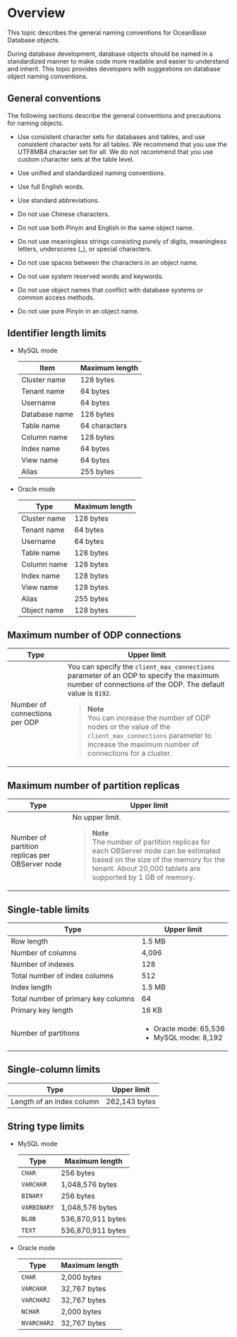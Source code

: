 # Overview

This topic describes the general naming conventions for OceanBase Database objects.

During database development, database objects should be named in a standardized manner to make code more readable and easier to understand and inherit. This topic provides developers with suggestions on database object naming conventions.

## General conventions

The following sections describe the general conventions and precautions for naming objects.

* Use consistent character sets for databases and tables, and use consistent character sets for all tables. We recommend that you use the UTF8MB4 character set for all. We do not recommend that you use custom character sets at the table level.

* Use unified and standardized naming conventions.

* Use full English words.

* Use standard abbreviations.

* Do not use Chinese characters.

* Do not use both Pinyin and English in the same object name.

* Do not use meaningless strings consisting purely of digits, meaningless letters, underscores (_), or special characters.

* Do not use spaces between the characters in an object name.

* Do not use system reserved words and keywords.

* Do not use object names that conflict with database systems or common access methods.

* Do not use pure Pinyin in an object name.

## Identifier length limits

* MySQL mode

   | **Item** | **Maximum length** |
   |---------|----------|
   | Cluster name | 128 bytes  |
   | Tenant name | 64 bytes  |
   | Username | 64 bytes  |
   | Database name | 128 bytes  |
   | Table name | 64 characters  |
   | Column name | 128 bytes  |
   | Index name | 64 bytes  |
   | View name | 64 bytes  |
   | Alias | 255 bytes  |

   <!--| Table group name     | 128 bytes   |-->

* Oracle mode

   | **Type** | **Maximum length** |
   |--------|----------|
   | Cluster name | 128 bytes  |
   | Tenant name | 64 bytes  |
   | Username | 64 bytes  |
   | Table name | 128 bytes  |
   | Column name | 128 bytes  |
   | Index name | 128 bytes  |
   | View name | 128 bytes  |
   | Alias | 255 bytes  |
   | Object name | 128 bytes  |

## Maximum number of ODP connections

| Type | Upper limit |
|-----------------|---------------------------------------------------|
| Number of connections per ODP | You can specify the `client_max_connections` parameter of an ODP to specify the maximum number of connections of the ODP. The default value is `8192`.  <blockquote><b>Note</b></br>You can increase the number of ODP nodes or the value of the `client_max_connections` parameter to increase the maximum number of connections for a cluster. </blockquote> |

## Maximum number of partition replicas

| Type | Upper limit |
|--------------------|-----------------------------|
| Number of partition replicas per OBServer node | No upper limit.  <blockquote>**Note** </br>The number of partition replicas for each OBServer node can be estimated based on the size of the memory for the tenant. About 20,000 tablets are supported by 1 GB of memory. </blockquote> |

## Single-table limits

| Type | Upper limit |
|-------|---------------|
| Row length | 1.5 MB  |
| Number of columns | 4,096  |
| Number of indexes | 128  |
| Total number of index columns | 512  |
| Index length | 1.5 MB  |
| Total number of primary key columns | 64  |
| Primary key length | 16 KB  |
| Number of partitions | <ul><li>Oracle mode: 65,536 </li><li> MySQL mode: 8,192 </li></ul> |

## Single-column limits

| Type | Upper limit |
|---------|-----------|
| Length of an index column | 262,143 bytes  |

## String type limits

* MySQL mode

   | **Type** | **Maximum length** |
   |-------------|----------|
   | `CHAR` | 256 bytes  |
   | `VARCHAR` | 1,048,576 bytes  |
   | `BINARY` | 256 bytes  |
   | `VARBINARY` | 1,048,576 bytes  |
   | `BLOB` | 536,870,911 bytes  |
   | `TEXT` | 536,870,911 bytes  |

* Oracle mode

   | **Type** | **Maximum length** |
   |-------------|----------|
   | `CHAR` | 2,000 bytes  |
   | `VARCHAR` | 32,767 bytes  |
   | `VARCHAR2` | 32,767 bytes  |
   | `NCHAR` | 2,000 bytes  |
   | `NVARCHAR2` | 32,767 bytes  |
